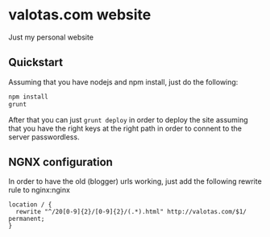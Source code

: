 # valotas.com website
Just my personal website

## Quickstart
Assuming that you have nodejs and npm install, just do the following:

```bash
npm install
grunt
```

After that you can just `grunt deploy` in order to deploy the site assuming that you have the right keys at the right path in order to connent to the server passwordless.

## NGNX configuration
In order to have the old (blogger) urls working, just add the following rewrite rule to nginx:nginx

```
location / {
  rewrite "^/20[0-9]{2}/[0-9]{2}/(.*).html" http://valotas.com/$1/ permanent;
}
```
